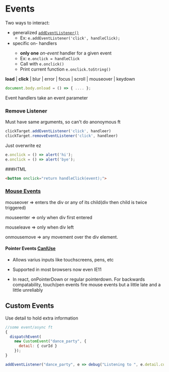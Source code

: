 # Events

Two ways to interact: 

- generalized [`addEventListener()`](https://developer.mozilla.org/en-US/docs/Web/API/EventTarget/addEventListener) 
  - Ex: `e.addEventListener('click', handleClick);`
- specific on-<event> handlers
  - **only one** *on-event* handler for a given event
  - Ex: `e.onclick = handleClick`
  - Call with  `e.onclick()`
  - Print current function `e.onclick.toString()`

**load** | **click** | blur | error | focus | scroll | mouseover | keydown

```js
document.body.onload = () => { .... };
```

Event handlers take an event parameter

### Remove Listener

Must have same arguments, so can't do anonoymous ft

```js
clickTarget.addEventListener('click', handleer)
clickTarget.removeEventListener('click', handleer)
```

Just overwrite ez

```js
e.onclick = () => alert('hi');
e.onclick = () => alert('bye');
```

###HTML

```html
<button onclick="return handleClick(event);">
```

### [Mouse Events](https://www.w3schools.com/jquery/tryit.asp?filename=tryjquery_event_mouseenter_mouseover)

mouseover => enters the div or any of its child(div then child is twice triggered)

mouseenter => only when div first entered

 mouseleave => only when div left

onmousemove  => any movement over the div element.

#### Pointer Events [CanIUse](https://caniuse.com/#feat=pointer) 

- Allows varius inputs like touchscreens, pens, etc

- Supported in most browsers now even IE11
- In react, onPointerDown or regular pointerdown. For backwards compatability, touch/pen events fire mouse events but a little late and a little unreliably



## Custom Events

Use detail to hold extra information 

```js
//some event/async ft
{
  dispatchEvent(
    new CustomEvent("dance_party", {
      detail: { curId }
    });
}

addEventListener("dance_party", e => debug("Listening to ", e.detail.curId));
```

